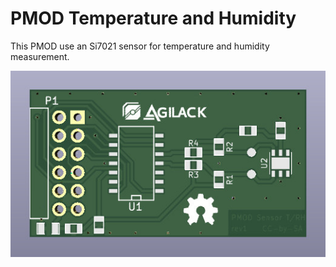PMOD Temperature and Humidity
=============================

This PMOD use an Si7021 sensor for temperature and humidity measurement.

![PCB 3D preview](doc/pcb-rev1-3d.jpg)
